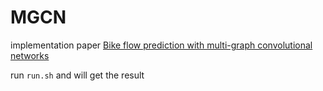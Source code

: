 # MGCN

implementation paper [Bike flow prediction with multi-graph convolutional networks](https://arxiv.org/abs/1807.10934)

run `run.sh` and will get the result
